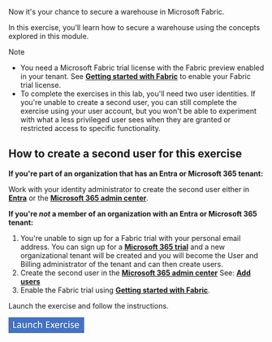 Now it's your chance to secure a warehouse in Microsoft Fabric.

In this exercise, you’ll learn how to secure a warehouse using the concepts explored in this module.

> [!NOTE]
> - You need a Microsoft Fabric trial license with the Fabric preview enabled in your tenant. See [**Getting started with Fabric**](/fabric/get-started/fabric-trial?azure-portal=true) to enable your Fabric trial license.
> - To complete the exercises in this lab, you'll need two user identities. If you're unable to create a second user, you can still complete the exercise using your user account, but you won't be able to experiment with what a less privileged user sees when they are granted or restricted access to specific functionality.

## **How to create a second user for this exercise** 
**If you're part of an organization that has an Entra or Microsoft 365 tenant:** 

Work with your identity administrator to create the second user either in [**Entra**](https://entra.microsoft.com?azure-portal=true) or the [**Microsoft 365 admin center**](https://admin.cloud.microsoft?azure-portal=true).  

**If you're *not* a member of an organization with an Entra or Microsoft 365 tenant:**
1. You're unable to sign up for a Fabric trial with your personal email address. You can sign up for a [**Microsoft 365 trial**](/power-bi/enterprise/service-admin-signing-up-for-power-bi-with-a-new-office-365-trial?azure-portal=true) and a new organizational tenant will be created and you will become the User and Billing administrator of the tenant and can then create users.
2. Create the second user in the [**Microsoft 365 admin center**](https://admin.cloud.microsoft/#/users?azure-portal=true) See: [**Add users**](/microsoft-365/admin/add-users/add-users?azure-portal=true)
3. Enable the Fabric trial using [**Getting started with Fabric**](/fabric/get-started/fabric-trial?azure-portal=true).

Launch the exercise and follow the instructions.

[![Button to launch exercise.](../media/launch-exercise.png)](https://go.microsoft.com/fwlink/?linkid=2277744)
